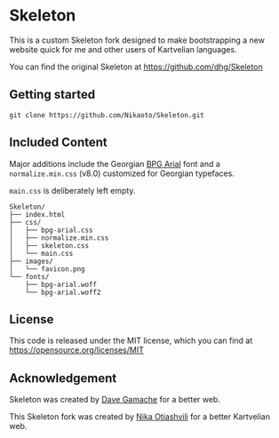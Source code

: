 # Skeleton
This is a custom Skeleton fork designed to make bootstrapping a new website quick for me and other 
users of Kartvelian languages.

You can find the original Skeleton at https://github.com/dhg/Skeleton


## Getting started
`git clone https://github.com/Nikaoto/Skeleton.git`


## Included Content
Major additions include the Georgian [BPG Arial](https://web-fonts.ge/bpg-arial) font and a 
`normalize.min.css` (v8.0) customized for Georgian typefaces.

`main.css` is deliberately left empty.

```
Skeleton/
├── index.html
├── css/
│   ├── bpg-arial.css
│   ├── normalize.min.css
│   ├── skeleton.css
│   └── main.css
├── images/
│   └── favicon.png
└── fonts/
    ├── bpg-arial.woff
    └── bpg-arial.woff2

```


## License
This code is released under the MIT license, which you can find at 
https://opensource.org/licenses/MIT


## Acknowledgement
Skeleton was created by [Dave Gamache](https://twitter.com/dhg) for a better web.

This Skeleton fork was created by [Nika Otiashvili](https://nika.ninja) for a better Kartvelian web.